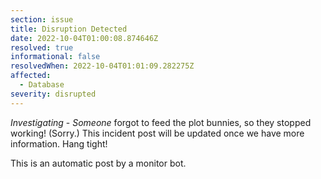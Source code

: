 ```yaml
---
section: issue
title: Disruption Detected
date: 2022-10-04T01:00:08.874646Z
resolved: true
informational: false
resolvedWhen: 2022-10-04T01:01:09.282275Z
affected:
  - Database
severity: disrupted
---
```

*Investigating* - _Someone_ forgot to feed the plot bunnies, so they stopped working! (Sorry.) This incident post will be updated once we have more information. Hang tight!

This is an automatic post by a monitor bot.
        